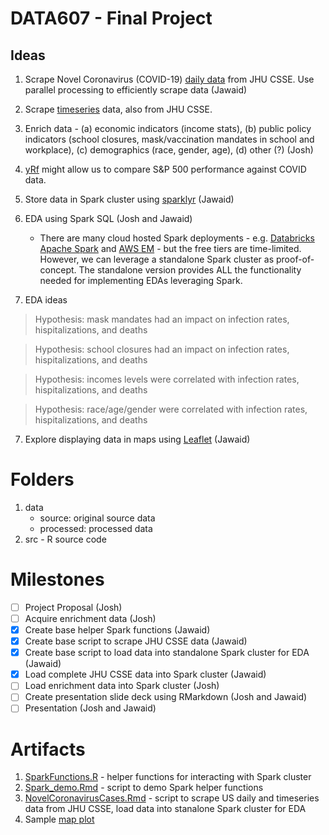 # DATA607 - Final Project

## Ideas

1. Scrape Novel Coronavirus (COVID-19) [daily data](https://github.com/CSSEGISandData/COVID-19/tree/master/csse_covid_19_data/csse_covid_19_daily_reports_us) from JHU CSSE. Use parallel processing to efficiently scrape data (Jawaid)
2. Scrape [timeseries](https://github.com/CSSEGISandData/COVID-19/tree/master/csse_covid_19_data/csse_covid_19_time_series) data, also from JHU CSSE.
2. Enrich data - (a) economic indicators (income stats), (b) public policy indicators (school closures, mask/vaccination mandates in school and workplace), (c) demographics (race, gender, age), (d) other (?) (Josh)
3. [yRf](https://ropensci.org/blog/2022/07/26/package-yfr/) might allow us to compare S&P 500 performance against COVID data.



4. Store data in Spark cluster using [sparklyr](https://rdrr.io/cran/sparklyr/) (Jawaid)
5. EDA using Spark SQL (Josh and Jawaid)
   - There are many cloud hosted Spark deployments - e.g. [Databricks Apache Spark](https://www.databricks.com/spark/about) and [AWS EM](https://aws.amazon.com/emr/features/spark/) - but the free tiers are time-limited. However, we can leverage a standalone Spark cluster as proof-of-concept. The standalone version provides ALL the functionality needed for implementing EDAs leveraging Spark.
6. EDA ideas
  > Hypothesis: mask mandates had an impact on infection rates, hispitalizations, and deaths
  
  > Hypothesis: school closures had an impact on infection rates, hispitalizations, and deaths
  
  > Hypothesis: incomes levels were correlated with infection rates, hispitalizations, and deaths
  
  > Hypothesis: race/age/gender were correlated with infection rates, hispitalizations, and deaths
 7. Explore displaying data in maps using [Leaflet](https://rstudio.github.io/leaflet/) (Jawaid)

# Folders
1. data
   - source: original source data
   - processed: processed data
2. src - R source code

# Milestones

- [ ] Project Proposal (Josh)
- [ ] Acquire enrichment data (Josh)
- [X] Create base helper Spark functions (Jawaid)
- [X] Create base script to scrape JHU CSSE data (Jawaid)
- [X] Create base script to load data into standalone Spark cluster for EDA (Jawaid)
- [x] Load complete JHU CSSE data into Spark cluster (Jawaid)
- [ ] Load enrichment data into Spark cluster (Josh)
- [ ] Create presentation slide deck using RMarkdown (Josh and Jawaid)
- [ ] Presentation (Josh and Jawaid)

# Artifacts

1. [SparkFunctions.R](https://github.com/himalayahall/DATA607-FINALPROJECT/blob/14f6228fd54b89c72e8ec2ecded07e83998c2912/SparkFunctions.R) - helper functions for interacting with Spark cluster
2. [Spark_demo.Rmd](https://github.com/himalayahall/DATA607-FINALPROJECT/blob/14f6228fd54b89c72e8ec2ecded07e83998c2912/Spark_demo.Rmd) - script to demo Spark helper functions
3. [NovelCoronavirusCases.Rmd](https://github.com/himalayahall/DATA607-FINALPROJECT/blob/14f6228fd54b89c72e8ec2ecded07e83998c2912/NovelCoronavirusCases.Rmd) - script to scrape US daily and timeseries data from JHU CSSE, load data into stanalone Spark cluster for EDA
4. Sample [map plot](https://github.com/himalayahall/DATA607-FINALPROJECT/blob/aaa9f63924ff53ad2889097cd978243c1a6128d4/src/Rplot.png)
